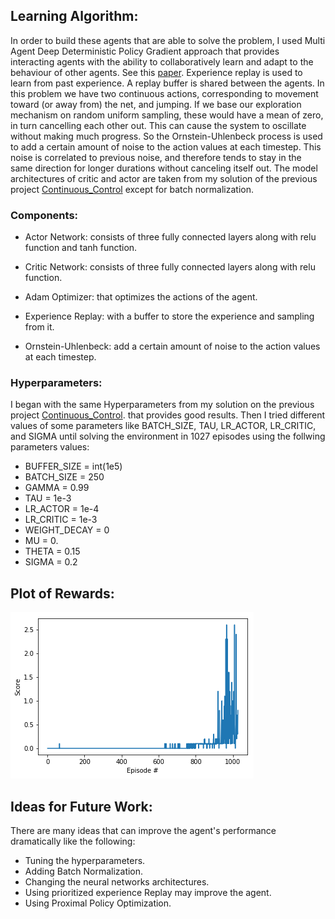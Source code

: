 ## Learning Algorithm:

In order to build these agents that are able to solve the problem, I used Multi Agent Deep Deterministic Policy Gradient approach that provides interacting agents with the ability to collaboratively learn and adapt to the behaviour of other agents. See this [paper](https://arxiv.org/abs/1706.02275).
Experience replay is used to learn from past experience. A replay buffer is shared between the agents. In this problem we have two continuous actions, corresponding to movement toward (or away from) the net, and jumping. If we base our exploration mechanism on random uniform sampling, these would have a mean of zero, in turn cancelling each other out. This can cause the system to oscillate without making much progress. So the Ornstein-Uhlenbeck process is used to add a certain amount of noise to the action values at each timestep. This noise is correlated to previous noise, and therefore tends to stay in the same direction for longer durations without canceling itself out.
The model architectures of critic and actor are taken from my solution of the previous project [Continuous_Control](https://github.com/eng-dtarek/Continuous_Control) except for batch normalization. 

### Components:

* Actor Network: consists of three fully connected layers along with relu function and tanh function.

* Critic Network: consists of three fully connected layers along with relu function.

* Adam Optimizer: that optimizes the actions of the agent.

* Experience Replay: with a buffer to store the experience and sampling from it.

* Ornstein-Uhlenbeck: add a certain amount of noise to the action values at each timestep.

### Hyperparameters: 

I began with the same Hyperparameters from my solution on the previous project [Continuous_Control](https://github.com/eng-dtarek/Continuous_Control). that provides good results. Then I tried different values of some parameters like BATCH_SIZE, TAU, LR_ACTOR, LR_CRITIC, and SIGMA until solving the environment in 1027 episodes using the follwing parameters values:

* BUFFER_SIZE = int(1e5)  
* BATCH_SIZE = 250        
* GAMMA = 0.99           
* TAU = 1e-3              
* LR_ACTOR = 1e-4         
* LR_CRITIC = 1e-3       
* WEIGHT_DECAY = 0 
* MU = 0.
* THETA = 0.15
* SIGMA = 0.2       

## Plot of Rewards:

![plot of rewards](/download.png)

## Ideas for Future Work:

There are many ideas that can improve the agent's performance dramatically like the following:

* Tuning the hyperparameters.
* Adding Batch Normalization.
* Changing the neural networks architectures.
* Using prioritized experience Replay may improve the agent.
* Using Proximal Policy Optimization.
